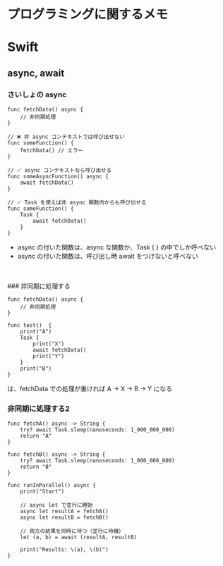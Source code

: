 # プログラミングに関するメモ

# Swift

## async, await

### さいしょの async

```
func fetchData() async {
    // 非同期処理
}

// ❌ 非 async コンテキストでは呼び出せない
func someFunction() {
    fetchData() // エラー
}

// ✅ async コンテキストなら呼び出せる
func someAsyncFunction() async {
    await fetchData()
}

// ✅ Task を使えば非 async 関数内からも呼び出せる
func someFunction() {
    Task {
        await fetchData()
    }
}
```
- async の付いた関数は、async な関数か、Task { } の中でしか呼べない
- async の付いた関数は、呼び出し時 await をつけないと呼べない
<br>  
<br>  
### 非同期に処理する

```
func fetchData() async {
    // 非同期処理
}

func test()  {
    print("A")               
    Task {
        print("X")           
        await fetchData()    
        print("Y")           
    }
    print("B")               
}

```
は、fetchData での処理が重ければ
A → X → B → Y になる

### 非同期に処理する2

```
func fetchA() async -> String {
    try? await Task.sleep(nanoseconds: 1_000_000_000)
    return "A"
}

func fetchB() async -> String {
    try? await Task.sleep(nanoseconds: 1_000_000_000)
    return "B"
}

func runInParallel() async {
    print("Start")

    // async let で並行に開始
    async let resultA = fetchA()
    async let resultB = fetchB()

    // 両方の結果を同時に待つ（並行に待機）
    let (a, b) = await (resultA, resultB)

    print("Results: \(a), \(b)")
}
```


